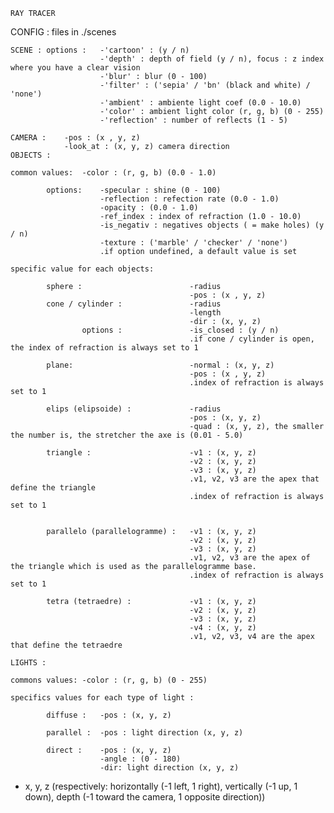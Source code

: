 
	RAY TRACER

CONFIG :
	files in ./scenes

	SCENE : options :	-'cartoon' : (y / n)
						-'depth' : depth of field (y / n), focus : z index where you have a clear vision
						-'blur' : blur (0 - 100)
						-'filter' : ('sepia' / 'bn' (black and white) / 'none')
						-'ambient' : ambiente light coef (0.0 - 10.0)
						-'color' : ambient light color (r, g, b) (0 - 255)
						-'reflection' : number of reflects (1 - 5)

	CAMERA :	-pos : (x , y, z)
				-look_at : (x, y, z) camera direction
	OBJECTS :

	common values:	-color : (r, g, b) (0.0 - 1.0)
			
			options:	-specular : shine (0 - 100)
						-reflection : refection rate (0.0 - 1.0)
						-opacity : (0.0 - 1.0)
						-ref_index : index of refraction (1.0 - 10.0)
						-is_negativ : negatives objects ( = make holes) (y / n)
						-texture : ('marble' / 'checker' / 'none')
						.if option undefined, a default value is set

	specific value for each objects:

			sphere :						-radius
											-pos : (x , y, z)
			cone / cylinder :				-radius
											-length
											-dir : (x, y, z)
					options	:				-is_closed : (y / n) 
											.if cone / cylinder is open, the index of refraction is always set to 1
                                			
			plane:							-normal : (x, y, z)
											-pos : (x , y, z)
											.index of refraction is always set to 1
											
			elips (elipsoide) :				-radius
											-pos : (x, y, z)
											-quad : (x, y, z), the smaller the number is, the stretcher the axe is (0.01 - 5.0)
                                			
			triangle :						-v1 : (x, y, z)
											-v2 : (x, y, z)
											-v3 : (x, y, z)
											.v1, v2, v3 are the apex that define the triangle
											.index of refraction is always set to 1


			parallelo (parallelogramme) :	-v1 : (x, y, z)
											-v2 : (x, y, z)
											-v3 : (x, y, z)
											.v1, v2, v3 are the apex of the triangle which is used as the parallelogramme base.
											.index of refraction is always set to 1

			tetra (tetraedre) :				-v1 : (x, y, z)
											-v2 : (x, y, z)
											-v3 : (x, y, z)
											-v4 : (x, y, z)
											.v1, v2, v3, v4 are the apex that define the tetraedre

	LIGHTS :

	commons values:	-color : (r, g, b) (0 - 255)

	specifics values for each type of light :

			diffuse :	-pos : (x, y, z)

			parallel :	-pos : light direction (x, y, z)

			direct :	-pos : (x, y, z)
						-angle : (0 - 180)
						-dir: light direction (x, y, z)

- x, y, z (respectively: horizontally (-1 left, 1 right), vertically (-1 up, 1 down), depth (-1 toward the camera, 1 opposite direction))
